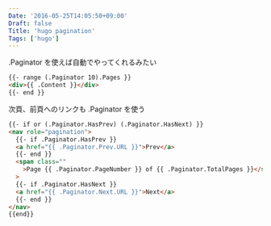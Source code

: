 ```yaml
---
Date: '2016-05-25T14:05:50+09:00'
Draft: false
Title: 'hugo pagination'
Tags: ['hugo']
---
```


<!--more-->

.Paginator を使えば自動でやってくれるみたい

```html
{{- range (.Paginator 10).Pages }}
<div>{{ .Content }}</div>
{{- end }}
```

次頁、前頁へのリンクも .Paginator を使う

```html
{{- if or (.Paginator.HasPrev) (.Paginator.HasNext) }}
<nav role="pagination">
  {{- if .Paginator.HasPrev }}
  <a href="{{ .Paginator.Prev.URL }}">Prev</a>
  {{- end }}
  <span class=""
    >Page {{ .Paginator.PageNumber }} of {{ .Paginator.TotalPages }}</span
  >
  {{- if .Paginator.HasNext }}
  <a href="{{ .Paginator.Next.URL }}">Next</a>
  {{- end }}
</nav>
{{end}}
```

